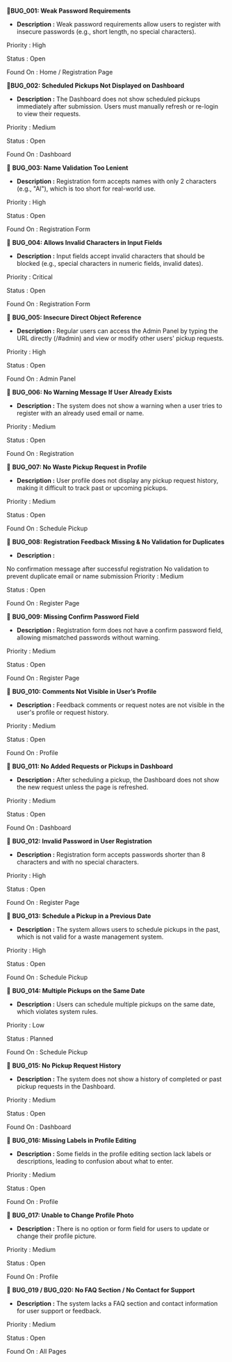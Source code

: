 🐛**BUG_001: Weak Password Requirements**
 - **Description :**
Weak password requirements allow users to register with insecure passwords (e.g., short length, no special characters).

Priority :
High

Status :
Open

Found On :
Home / Registration Page

🐛**BUG_002: Scheduled Pickups Not Displayed on Dashboard**
 - **Description :**
The Dashboard does not show scheduled pickups immediately after submission. Users must manually refresh or re-login to view their requests.

Priority :
Medium

Status :
Open

Found On :
Dashboard

🐛 **BUG_003: Name Validation Too Lenient**
- **Description :**
Registration form accepts names with only 2 characters (e.g., "Al"), which is too short for real-world use.

Priority :
High

Status :
Open

Found On :
Registration Form

🐛 **BUG_004: Allows Invalid Characters in Input Fields**
- **Description :**
Input fields accept invalid characters that should be blocked (e.g., special characters in numeric fields, invalid dates).

Priority :
Critical

Status :
Open

Found On :
Registration Form

🐛 **BUG_005: Insecure Direct Object Reference**
- **Description :**
Regular users can access the Admin Panel by typing the URL directly (/#admin) and view or modify other users' pickup requests.

Priority :
High

Status :
Open

Found On :
Admin Panel

🐛 **BUG_006: No Warning Message If User Already Exists**
- **Description :**
The system does not show a warning when a user tries to register with an already used email or name.

Priority :
Medium

Status :
Open

Found On :
Registration

🐛 **BUG_007: No Waste Pickup Request in Profile**
- **Description :**
User profile does not display any pickup request history, making it difficult to track past or upcoming pickups.

Priority :
Medium

Status :
Open

Found On :
Schedule Pickup

🐛 **BUG_008: Registration Feedback Missing & No Validation for Duplicates**
- **Description :**

No confirmation message after successful registration
No validation to prevent duplicate email or name submission
Priority :
Medium

Status :
Open

Found On :
Register Page

🐛 **BUG_009: Missing Confirm Password Field**
- **Description :**
Registration form does not have a confirm password field, allowing mismatched passwords without warning.

Priority :
Medium

Status :
Open

Found On :
Register Page

🐛 **BUG_010: Comments Not Visible in User’s Profile**
- **Description :**
Feedback comments or request notes are not visible in the user's profile or request history.

Priority :
Medium

Status :
Open

Found On :
Profile

🐛 **BUG_011: No Added Requests or Pickups in Dashboard**
- **Description :**
After scheduling a pickup, the Dashboard does not show the new request unless the page is refreshed.

Priority :
Medium

Status :
Open

Found On :
Dashboard

🐛 **BUG_012: Invalid Password in User Registration**
- **Description :**
Registration form accepts passwords shorter than 8 characters and with no special characters.

Priority :
High

Status :
Open

Found On :
Register Page

🐛 **BUG_013: Schedule a Pickup in a Previous Date**
- **Description :**
The system allows users to schedule pickups in the past, which is not valid for a waste management system.

Priority :
High

Status :
Open

Found On :
Schedule Pickup

🐛 **BUG_014: Multiple Pickups on the Same Date**
- **Description :**
Users can schedule multiple pickups on the same date, which violates system rules.

Priority :
Low

Status :
Planned

Found On :
Schedule Pickup

🐛 **BUG_015: No Pickup Request History**
- **Description :**
The system does not show a history of completed or past pickup requests in the Dashboard.

Priority :
Medium

Status :
Open

Found On :
Dashboard

🐛 **BUG_016: Missing Labels in Profile Editing**
- **Description :**
Some fields in the profile editing section lack labels or descriptions, leading to confusion about what to enter.

Priority :
Medium

Status :
Open

Found On :
Profile

🐛 **BUG_017: Unable to Change Profile Photo**
- **Description :**
There is no option or form field for users to update or change their profile picture.

Priority :
Medium

Status :
Open

Found On :
Profile

🐛 **BUG_019 / BUG_020: No FAQ Section / No Contact for Support**
- **Description :**
The system lacks a FAQ section and contact information for user support or feedback.

Priority :
Medium

Status :
Open

Found On :
All Pages
